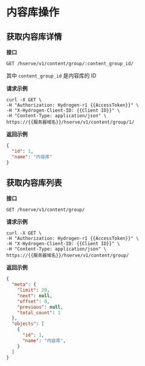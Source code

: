 # 内容库操作

## 获取内容库详情

**接口**

`GET /hserve/v1/content/group/:content_group_id/`

其中 `content_group_id` 是内容库的 ID

**请求示例**

```shell
curl -X GET \
-H "Authorization: Hydrogen-r1 {{AccessToken}}" \
-H "X-Hydrogen-Client-ID: {{Client ID}}" \
-H "Content-Type: application/json" \
https://{{服务器域名}}/hserve/v1/content/group/1/
```

**返回示例**

```json
{
  "id": 1,
  "name": "内容库"
}
```

## 获取内容库列表

**接口**

`GET /hserve/v1/content/group/`

**请求示例**

```shell
curl -X GET \
-H "Authorization: Hydrogen-r1 {{AccessToken}}" \
-H "X-Hydrogen-Client-ID: {{Client ID}}" \
-H "Content-Type: application/json" \
https://{{服务器域名}}/hserve/v1/content/group/
```

**返回示例**

```json
{
  "meta": {
    "limit": 20,
    "next": null,
    "offset": 0,
    "previous": null,
    "total_count": 1
  },
  "objects": [
    {
      "id": 1,
      "name": "内容库",
    }
  ]
}
```
